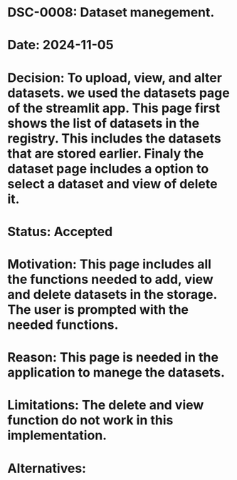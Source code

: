 # DSC-0008: Dataset manegement.
# Date: 2024-11-05
# Decision:  To upload, view, and alter datasets. we used the datasets page of the streamlit app. This page first shows the list of datasets in the registry. This includes the datasets that are stored earlier. Finaly the dataset page includes a option to select a dataset and view of delete it. 
# Status: Accepted
# Motivation: This page includes all the functions needed to add, view and delete datasets in the storage. The user is prompted with the needed functions. 
# Reason: This page is needed in the application to manege the datasets. 
# Limitations: The delete and view function do not work in this implementation. 
# Alternatives:
